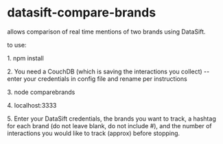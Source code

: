datasift-compare-brands
=======================

allows comparison of real time mentions of two brands using DataSift. 

to use:
<P>1. npm install
<p>2. You need a CouchDB (which is saving the interactions you collect) -- enter your credentials in config file and rename per instructions
<p>3. node comparebrands
<p>4. localhost:3333
<p>5. Enter your DataSift credentials, the brands you want to track, a hashtag for each brand (do not leave blank, do not include #), and the number of interactions you would like to track (approx) before stopping.

